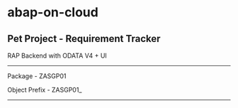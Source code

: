 # abap-on-cloud
## Pet Project - Requirement Tracker
RAP Backend with ODATA V4 + UI
___

Package - ZASGP01

Object Prefix - ZASGP01_

___
